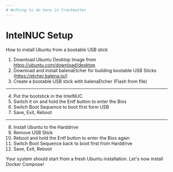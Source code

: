 ```yaml
---
# Nothing to do here in frontmatter
---
```


<!-- Hotspot-Shortcode: Bild + Unified Namespace -->
<div class="hotspot-block float-right ml-6 mb-6 w-full sm:w-1/2 lg:w-1/2"
     data-image="../images/datacenter.png">
</div>

# IntelNUC Setup

How to install Ubuntu from a bootable USB stick

1. Download Ubuntu Desktop Image from https://ubuntu.com/download/desktop
2. Download and install balenaEtcher for building bootable USB Sticks (https://etcher.balena.io/)
3. Create a bootable USB stick with balenaEtcher (Flash from file)
---
4. Put the bootstick in the IntelNUC
5. Switch it on and hold the Entf button to enter the Bios
6. Switch Boot Sequence to boot first form USB 
7. Save, Exit, Reboot
---
8. Install Ubuntu to the Harddrive
9. Remove USB Stick
10. Reboot and hold the Entf button to enter the Bios again
11. Switch Boot Sequence back to boot first from Harddrive 
12. Save, Exit, Reboot

Your system should start from a fresh Ubuntu installation. Let's now install Docker Compose!